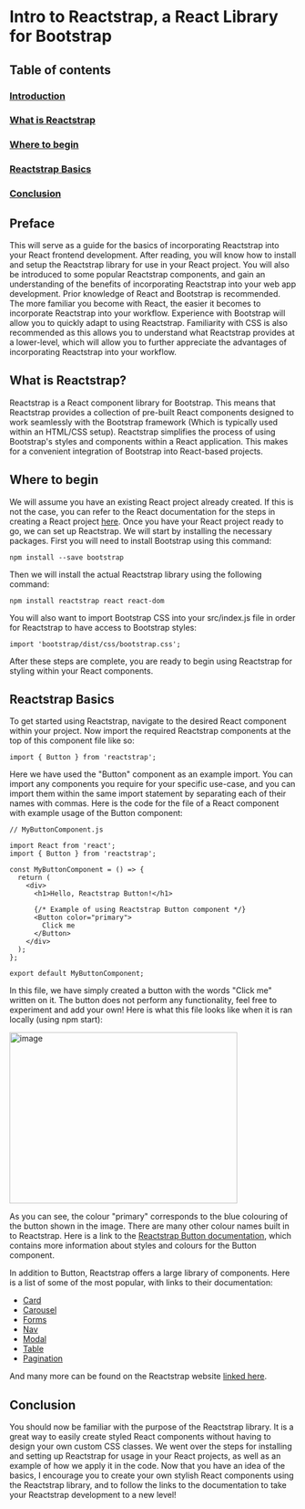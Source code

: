 # Intro to Reactstrap, a React Library for Bootstrap

## Table of contents
### [Introduction](#preface)
### [What is Reactstrap](#what-is-reactstrap)
### [Where to begin](#where-to-begin)
### [Reactstrap Basics](#reactstrap-basics)
### [Conclusion](#conclusion)

## Preface
This will serve as a guide for the basics of incorporating Reactstrap into your React frontend development. After reading, you will know how to install and setup the Reactstrap library for use in your React project. You will also be introduced to some popular Reactstrap components, and gain an understanding of the benefits of incorporating Reactstrap into your web app development. Prior knowledge of React and Bootstrap is recommended. The more familiar you become with React, the easier it becomes to incorporate Reactstrap into your workflow. Experience with Bootstrap will allow you to quickly adapt to using Reactstrap. Familiarity with CSS is also recommended as this allows you to understand what Reactstrap provides at a lower-level, which will allow you to further appreciate the advantages of incorporating Reactstrap into your workflow.
## What is Reactstrap?
Reactstrap is a React component library for Bootstrap. This means that Reactstrap provides a collection of pre-built React components designed to work seamlessly with the Bootstrap framework (Which is typically used within an HTML/CSS setup). Reactstrap simplifies the process of using Bootstrap's styles and components within a React application. This makes for a convenient integration of Bootstrap into React-based projects.
## Where to begin
We will assume you have an existing React project already created. If this is not the case, you can refer to the React documentation for the steps in creating a React project [here](https://react.dev/learn/start-a-new-react-project). Once you have your React project ready to go, we can set up Reactstrap. We will start by installing the necessary packages. First you will need to install Bootstrap using this command: 

```
npm install --save bootstrap
```
Then we will install the actual Reactstrap library using the following command:

```
npm install reactstrap react react-dom
```

You will also want to import Bootstrap CSS into your src/index.js file in order for Reactstrap to have access to Bootstrap styles:

```
import 'bootstrap/dist/css/bootstrap.css';
```
After these steps are complete, you are ready to begin using Reactstrap for styling within your React components.
## Reactstrap Basics
To get started using Reactstrap, navigate to the desired React component within your project. Now import the required Reactstrap components at the top of this component file like so:
```
import { Button } from 'reactstrap';
```
Here we have used the "Button" component as an example import. You can import any components you require for your specific use-case, and you can import them within the same import statement by separating each of their names with commas. Here is the code for the file of a React component with example usage of the Button component:
```
// MyButtonComponent.js

import React from 'react';
import { Button } from 'reactstrap';

const MyButtonComponent = () => {
  return (
    <div>
      <h1>Hello, Reactstrap Button!</h1>

      {/* Example of using Reactstrap Button component */}
      <Button color="primary">
        Click me
      </Button>
    </div>
  );
};

export default MyButtonComponent;
```
In this file, we have simply created a button with the words "Click me" written on it. The button does not perform any functionality, feel free to experiment and add your own!
Here is what this file looks like when it is ran locally (using npm start):

<img alt="image" src="https://i.ibb.co/ft8WHq9/Screenshot-2023-11-29-at-8-58-16-PM.png" width="400" height="300">

As you can see, the colour "primary" corresponds to the blue colouring of the button shown in the image. There are many other colour names built in to Reactstrap. Here is a link to the [Reactstrap Button documentation](https://reactstrap.github.io/?path=/docs/components-button--button), which contains more information about styles and colours for the Button component.

In addition to Button, Reactstrap offers a large library of components. Here is a list of some of the most popular, with links to their documentation:
- [Card](https://reactstrap.github.io/?path=/docs/components-card--card)
- [Carousel](https://reactstrap.github.io/?path=/docs/components-card--card)
- [Forms](https://reactstrap.github.io/?path=/docs/components-forms--input)
- [Nav](https://reactstrap.github.io/?path=/docs/components-nav--navs)
- [Modal](https://reactstrap.github.io/?path=/docs/components-modal--modal)
- [Table](https://reactstrap.github.io/?path=/docs/components-table--table)
- [Pagination](https://reactstrap.github.io/?path=/docs/components-pagination--pagination)

And many more can be found on the Reactstrap website [linked here](https://reactstrap.github.io/).

## Conclusion
You should now be familiar with the purpose of the Reactstrap library. It is a great way to easily create styled React components without having to design your own custom CSS classes. We went over the steps for installing and setting up Reactstrap for usage in your React projects, as well as an example of how we apply it in the code. Now that you have an idea of the basics, I encourage you to create your own stylish React components using the Reactstrap library, and to follow the links to the documentation to take your Reactstrap development to a new level!
